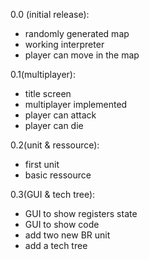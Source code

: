 0.0 (initial release):
- randomly generated map
- working interpreter
- player can move in the map

0.1(multiplayer):
- title screen
- multiplayer implemented
- player can attack
- player can die

0.2(unit & ressource):
- first unit
- basic ressource

0.3(GUI & tech tree):
- GUI to show registers state
- GUI to show code
- add two new BR unit
- add a tech tree
